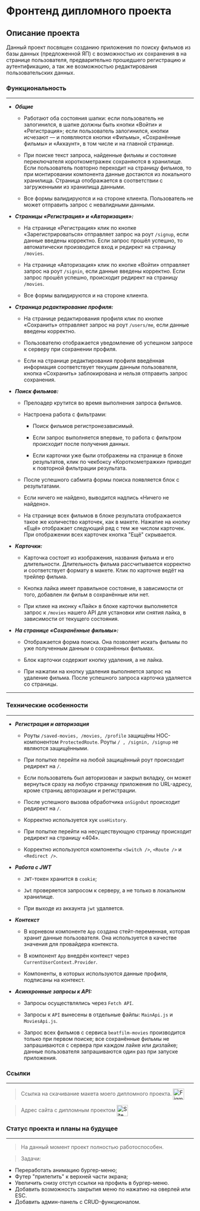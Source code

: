 # **Фронтенд дипломного проекта**

## **Описание проекта**

Данный проект посвящен созданию приложения по поиску фильмов из базы данных (предложенной ЯП) с возможностью их сохранения в на странице пользователя, предварительно прошедшего регистрацию и аутентификацию, а так же возможностью редактирования пользовательских данных.

### **Функциональность**

___

- ***Общие***

  - Работают оба состояния шапки: если пользователь не залогинился, в шапке должны быть кнопки «Войти» и «Регистрация»; если пользователь залогинился, кнопки исчезают — и появляются кнопки «Фильмы», «Сохранённые фильмы» и «Аккаунт», в том числе и на главной странице.

  - При поиске текст запроса, найденные фильмы и состояние переключателя короткометражек сохраняются в хранилище. Если пользователь повторно переходит на страницу фильмов, то при монтировании компонента данные достаются из локального хранилища. Страница отображается в соответствии с загруженными из хранилища данными.

  - Все формы валидируются и на стороне клиента. Пользователь не может отправить запрос с невалидными данными.

- ***Страницы «Регистрация» и «Авторизация»:***

  - На странице «Регистрация» клик по кнопке «Зарегистрироваться» отправляет запрос на роут `/signup`, если данные введены корректно. Если запрос прошёл успешно, то автоматически производится вход и редирект на страницу `/movies`.

  - На странице «Авторизация» клик по кнопке «Войти» отправляет запрос на роут `/signin`, если данные введены корректно. Если запрос прошёл успешно, происходит редирект на страницу `/movies`.

  - Все формы валидируются и на стороне клиента.

- ***Страница редактирование профиля:***

  - На странице редактирования профиля клик по кнопке «Сохранить» отправляет запрос на роут `/users/me`, если данные введены корректно.

  - Пользователю отображается уведомление об успешном запросе к серверу при сохранении профиля.

  - Если на странице редактирования профиля введённая информация соответствует текущим данным пользователя, кнопка «Сохранить» заблокирована и нельзя отправить запрос сохранения.

- ***Поиск фильмов:***

  - Прелоадер крутится во время выполнения запроса фильмов.

  - Настроена работа с фильтрами:

    - Поиск фильмов регистронезависимый.

    - Если запрос выполняется впервые, то работа с фильтром происходит после получения данных.

    - Если карточки уже были отображены на странице в блоке результатов, клик по чекбоксу «Короткометражки» приводит к повторной фильтрации результата.

  - После успешного сабмита формы поиска появляется блок с результатами.

  - Если ничего не найдено, выводится надпись «Ничего не найдено».

  - На странице всех фильмов в блоке результата отображается такое же количество карточек, как в макете. Нажатие на кнопку «Ещё» отображает следующий ряд с тем же числом карточек. При отображении всех карточек кнопка "Ещё" скрывается.

- ***Карточки:***

  - Карточка состоит из изображения, названия фильма и его длительности. Длительность фильма рассчитывается корректно и соответствует формату в макете. Клик по карточке ведёт на трейлер фильма.

  - Кнопка лайка имеет правильное состояние, в зависимости от того, добавлен ли фильм в сохранённые или нет.

  - При клике на иконку «Лайк» в блоке карточки выполняется запрос к `/movies` нашего API для установки или снятия лайка, в зависимости от текущего состояния.

- ***На странице «Сохранённые фильмы»:***

  - Отображается форма поиска. Она позволяет искать фильмы по уже полученным данным о сохранённых фильмах.

  - Блок карточки содержит кнопку удаления, а не лайка.

  - При нажатии на кнопку удаления выполняется запрос на удаление фильма. После успешного запроса карточка удаляется со страницы.

___

### **Технические особенности**

___

- ***Регистрация и авторизация***

  - Роуты `/saved-movies, /movies, /profile` защищёны HOC-компонентом `ProtectedRoute`. Роуты `/ , /signin, /signup` не являются защищёнными.

  - При попытке перейти на любой защищённый роут происходит редирект на `/`.

  - Если пользователь был авторизован и закрыл вкладку, он может вернуться сразу на любую страницу приложения по URL-адресу, кроме страниц авторизации и регистрации.

  - После успешного вызова обработчика `onSignOut` происходит редирект на `/`.

  - Корректно используется хук `useHistory`.

  - При попытке перейти на несуществующую страницу происходит редирект на страницу «404».

  - Корректно используются компоненты `<Switch />`, `<Route />` и `<Redirect />`.

- ***Работа с JWT***

  - `JWT`-токен хранится в `cookie`;

  - `Jwt` проверяется запросом к серверу, а не только в локальном хранилище.

  - При выходе из аккаунта `jwt` удаляется.

- ***Контекст***

  - В корневом компоненте `App` создана стейт-переменная, которая хранит данные пользователя. Она используется в качестве значения для провайдера контекста.

  - В компонент `App` внедрён контекст через `CurrentUserContext.Provider`.

  - Компоненты, в которых используются данные профиля, подписаны на контекст.

- ***Асинхронные запросы к API:***

  - Запросы осуществлялись через `Fetch API`.

  - Запросы к `API` вынесены в отдельные файлы: `MainApi.js` и `MoviesApi.js`.

  - Запрос всех фильмов с сервиса `beatfilm-movies` производится только при первом поиске; все сохранённые фильмы не запрашиваются с сервера при каждом лайке или дизлайке; данные пользователя запрашиваются один раз при запуске приложения.

### **Ссылки**

___
> Ссылка на скачивание макета моего дипломного проекта. <a href="https://disk.yandex.ru/d/5Ny1TruXQyxovA"><img src="https://user-images.githubusercontent.com/25181517/189715289-df3ee512-6eca-463f-a0f4-c10d94a06b2f.png" alt="Figma" width="30" height="30" align="center" /></a>

> Адрес сайта с дипломным проектом <a href="https://find-and-save.nomoredomains.icu"><img src="./public/favicon.ico" alt="Site" width="30" height="30" align="center" /></a>

### **Статус проекта и планы на будущее**

___
> На данный момент проект полностью работоспособен.

> Задачи:

- Переработать анимацию бургер-меню;
- Футер "прилепить" к верхней части экрана;
- Увеличить снизу отступ ссылки на профиль в бургер-меню.
- Добавить возможность закрытия меню по нажатию на оверлей или ESC.
- Добавить админ-панель с CRUD-функционалом.

<!-- |||||
|:-:|:-:|:-:|:-:|
|1|2|3|4|

<style>
table th:first-of-type {
    width: 25%;
}
table th:nth-of-type(2) {
    width: 40%;
}
table th:nth-of-type(3) {
    width: 50%;
}
table th:nth-of-type(4) {
    width: 50%;
}
</style> -->